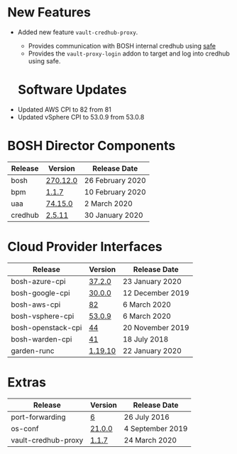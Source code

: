 # New Features

* Added new feature `vault-credhub-proxy`. 
  - Provides communication with BOSH internal credhub using [safe](https://github.com/starkandwayne/safe)
  - Provides the `vault-proxy-login` addon to target and log into credhub using safe.

  # Software Updates

- Updated AWS CPI to 82 from 81
- Updated vSphere CPI to 53.0.9 from 53.0.8

# BOSH Director Components

| Release | Version | Release Date |
| ------- | ------- | ------------ |
| bosh | [270.12.0](https://github.com/cloudfoundry/bosh/releases/tag/v270.12.0) | 26 February 2020 |
| bpm | [1.1.7](https://github.com/cloudfoundry/bpm-release/releases/tag/v1.1.7) | 10 February 2020 |
| uaa | [74.15.0](https://github.com/cloudfoundry/uaa-release/releases/tag/v74.15.0) | 2 March 2020 |
| credhub | [2.5.11](https://github.com/pivotal-cf/credhub-release/releases/tag/2.5.11) | 30 January 2020 |

# Cloud Provider Interfaces

| Release | Version | Release Date |
| ------- | ------- | ------------ |
| bosh-azure-cpi | [37.2.0](https://github.com/cloudfoundry/bosh-azure-cpi-release/releases/tag/v37.2.0) | 23 January 2020 |
| bosh-google-cpi | [30.0.0](https://github.com/cloudfoundry/bosh-google-cpi-release/releases/tag/v30.0.0) | 12 December 2019 |
| bosh-aws-cpi | [82](https://github.com/cloudfoundry/bosh-aws-cpi-release/releases/tag/v82) | 6 March 2020 |
| bosh-vsphere-cpi | [53.0.9](https://github.com/cloudfoundry/bosh-vsphere-cpi-release/releases/tag/v53.0.9) | 6 March 2020 |
| bosh-openstack-cpi | [44](https://github.com/cloudfoundry/bosh-openstack-cpi-release/releases/tag/v44) | 20 November 2019 |
| bosh-warden-cpi | [41](https://github.com/cppforlife/bosh-warden-cpi-release/releases/tag/v41) | 18 July 2018 |
| garden-runc | [1.19.10](https://github.com/cloudfoundry/garden-runc-release/releases/tag/v1.19.10) | 22 January 2020 |

# Extras

| Release | Version | Release Date |
| ------- | ------- | ------------ |
| port-forwarding | [6](https://github.com/cloudfoundry-community/port-forwarding-boshrelease/releases/tag/v6) | 26 July 2016 |
| os-conf | [21.0.0](https://github.com/cloudfoundry/os-conf-release/releases/tag/v21.0.0) | 4 September 2019 |
| vault-credhub-proxy | [1.1.7](https://github.com/starkandwayne/vault-credhub-proxy-release) | 24 March 2020 |